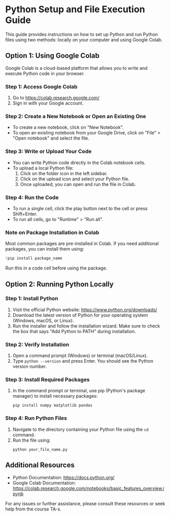 # Python Setup and File Execution Guide

This guide provides instructions on how to set up Python and run Python files using two methods: locally on your computer and using Google Colab.

## Option 1: Using Google Colab

Google Colab is a cloud-based platform that allows you to write and execute Python code in your browser.

### Step 1: Access Google Colab

1. Go to https://colab.research.google.com/
2. Sign in with your Google account.

### Step 2: Create a New Notebook or Open an Existing One

- To create a new notebook, click on "New Notebook".
- To open an existing notebook from your Google Drive, click on "File" > "Open notebook" and select the file.

### Step 3: Write or Upload Your Code

- You can write Python code directly in the Colab notebook cells.
- To upload a local Python file:
  1. Click on the folder icon in the left sidebar.
  2. Click on the upload icon and select your Python file.
  3. Once uploaded, you can open and run the file in Colab.

### Step 4: Run the Code

- To run a single cell, click the play button next to the cell or press Shift+Enter.
- To run all cells, go to "Runtime" > "Run all".

### Note on Package Installation in Colab

Most common packages are pre-installed in Colab. If you need additional packages, you can install them using:

```python
!pip install package_name
```

Run this in a code cell before using the package.

## Option 2: Running Python Locally

### Step 1: Install Python

1. Visit the official Python website: https://www.python.org/downloads/
2. Download the latest version of Python for your operating system (Windows, macOS, or Linux).
3. Run the installer and follow the installation wizard. Make sure to check the box that says "Add Python to PATH" during installation.

### Step 2: Verify Installation

1. Open a command prompt (Windows) or terminal (macOS/Linux).
2. Type `python --version` and press Enter. You should see the Python version number.

### Step 3: Install Required Packages

1. In the command prompt or terminal, use pip (Python's package manager) to install necessary packages:
   ```
   pip install numpy matplotlib pandas
   ```

### Step 4: Run Python Files

1. Navigate to the directory containing your Python file using the `cd` command.
2. Run the file using:
   ```
   python your_file_name.py
   ```

## Additional Resources

- Python Documentation: https://docs.python.org/
- Google Colab Documentation: https://colab.research.google.com/notebooks/basic_features_overview.ipynb

For any issues or further assistance, please consult these resources or seek help from the course TA-s.
